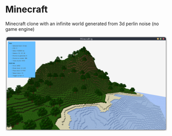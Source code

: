 # Minecraft

Minecraft clone with an infinite world generated from 3d perlin noise (no game engine)

![Minecraft](showcase/Minecraft.png)
